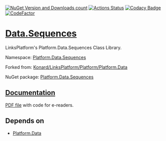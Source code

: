 [![NuGet Version and Downloads count](https://buildstats.info/nuget/Platform.Data.Sequences)](https://www.nuget.org/packages/Platform.Data.Sequences)
[![Actions Status](https://github.com/linksplatform/Data.Sequences/workflows/CD/badge.svg)](https://github.com/linksplatform/Data.Sequences/actions?workflow=CD)
[![Codacy Badge](https://api.codacy.com/project/badge/Grade/b38e839402d9451aa3e58fe05521325f)](https://app.codacy.com/gh/linksplatform/Data.Sequences?utm_source=github.com&utm_medium=referral&utm_content=linksplatform/Data.Sequences&utm_campaign=Badge_Grade_Settings)
[![CodeFactor](https://www.codefactor.io/repository/github/linksplatform/Data.Sequences/badge)](https://www.codefactor.io/repository/github/linksplatform/Data.Sequences)

# [Data.Sequences](https://github.com/linksplatform/Data.Sequences)

LinksPlatform's Platform.Data.Sequences Class Library.

Namespace: [Platform.Data.Sequences](https://linksplatform.github.io/Data.Sequences/csharp/api/Platform.Data.Sequences.html)

Forked from: [Konard/LinksPlatform/Platform/Platform.Data](https://github.com/linksplatform/Data/tree/85e275e6be142824229b5339906e77dfeccd4ab3/csharp/Platform.Data/Sequences)

NuGet package: [Platform.Data.Sequences](https://www.nuget.org/packages/Platform.Data.Sequences)

## [Documentation](https://linksplatform.github.io/Data.Sequences)

[PDF file](https://linksplatform.github.io/Data.Sequences/csharp/Platform.Data.Sequences.pdf) with code for e-readers.

## Depends on
*   [Platform.Data](https://github.com/linksplatform/Data)